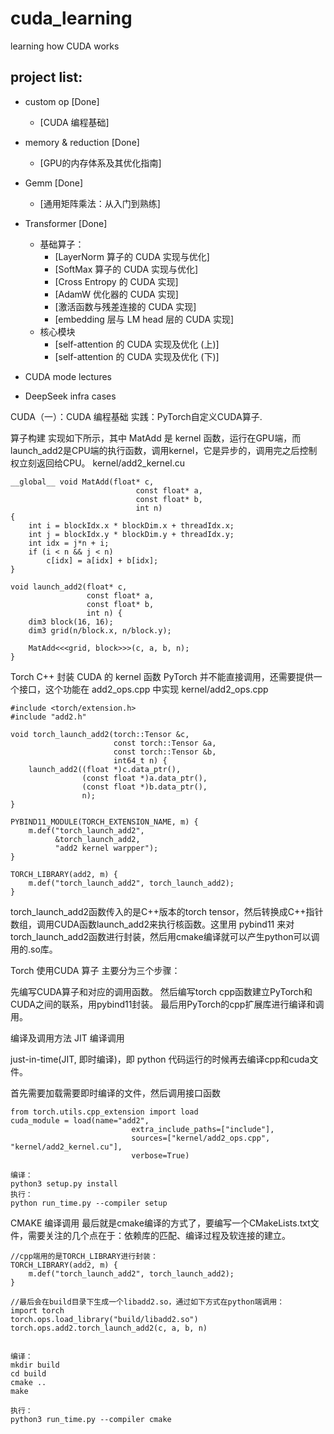 # cuda_learning
learning how CUDA works

## project list:
- custom op [Done]
    - [CUDA 编程基础]
- memory & reduction [Done]
    - [GPU的内存体系及其优化指南]
- Gemm [Done]
    - [通用矩阵乘法：从入门到熟练]
- Transformer [Done]
    - 基础算子：
        - [LayerNorm 算子的 CUDA 实现与优化]
        - [SoftMax 算子的 CUDA 实现与优化]
        - [Cross Entropy 的 CUDA 实现]
        - [AdamW 优化器的 CUDA 实现]
        - [激活函数与残差连接的 CUDA 实现]
        - [embedding 层与 LM head 层的 CUDA 实现]
    - 核心模块
        - [self-attention 的 CUDA 实现及优化 (上)]
        - [self-attention 的 CUDA 实现及优化 (下)]
    
- CUDA mode lectures 
- DeepSeek infra cases


CUDA（一）：CUDA 编程基础
实践：PyTorch自定义CUDA算子.

算子构建
实现如下所示，其中 MatAdd 是 kernel 函数，运行在GPU端，而launch_add2是CPU端的执行函数，调用kernel，它是异步的，调用完之后控制权立刻返回给CPU。
kernel/add2_kernel.cu
```
__global__ void MatAdd(float* c,
                            const float* a,
                            const float* b,
                            int n)
{
    int i = blockIdx.x * blockDim.x + threadIdx.x;
    int j = blockIdx.y * blockDim.y + threadIdx.y;
    int idx = j*n + i;
    if (i < n && j < n)
        c[idx] = a[idx] + b[idx];
}

void launch_add2(float* c,
                 const float* a,
                 const float* b,
                 int n) {
    dim3 block(16, 16);
    dim3 grid(n/block.x, n/block.y);

    MatAdd<<<grid, block>>>(c, a, b, n);
}
```

Torch C++ 封装
CUDA 的 kernel 函数 PyTorch 并不能直接调用，还需要提供一个接口，这个功能在 add2_ops.cpp 中实现
kernel/add2_ops.cpp
```
#include <torch/extension.h>
#include "add2.h"

void torch_launch_add2(torch::Tensor &c,
                       const torch::Tensor &a,
                       const torch::Tensor &b,
                       int64_t n) {
    launch_add2((float *)c.data_ptr(),
                (const float *)a.data_ptr(),
                (const float *)b.data_ptr(),
                n);
}

PYBIND11_MODULE(TORCH_EXTENSION_NAME, m) {
    m.def("torch_launch_add2",
          &torch_launch_add2,
          "add2 kernel warpper");
}

TORCH_LIBRARY(add2, m) {
    m.def("torch_launch_add2", torch_launch_add2);
} 
```
torch_launch_add2函数传入的是C++版本的torch tensor，然后转换成C++指针数组，调用CUDA函数launch_add2来执行核函数。这里用 pybind11 来对torch_launch_add2函数进行封装，然后用cmake编译就可以产生python可以调用的.so库。

Torch 使用CUDA 算子 主要分为三个步骤：

先编写CUDA算子和对应的调用函数。
然后编写torch cpp函数建立PyTorch和CUDA之间的联系，用pybind11封装。
最后用PyTorch的cpp扩展库进行编译和调用。

编译及调用方法
JIT 编译调用

just-in-time(JIT, 即时编译)，即 python 代码运行的时候再去编译cpp和cuda文件。

首先需要加载需要即时编译的文件，然后调用接口函数
```
from torch.utils.cpp_extension import load
cuda_module = load(name="add2",
                           extra_include_paths=["include"],
                           sources=["kernel/add2_ops.cpp", "kernel/add2_kernel.cu"],
                           verbose=True)
```


```
编译：
python3 setup.py install
执行：
python run_time.py --compiler setup
```


CMAKE 编译调用
最后就是cmake编译的方式了，要编写一个CMakeLists.txt文件，需要关注的几个点在于：依赖库的匹配、编译过程及软连接的建立。

```
//cpp端用的是TORCH_LIBRARY进行封装：
TORCH_LIBRARY(add2, m) {
    m.def("torch_launch_add2", torch_launch_add2);
}

//最后会在build目录下生成一个libadd2.so，通过如下方式在python端调用：
import torch
torch.ops.load_library("build/libadd2.so")
torch.ops.add2.torch_launch_add2(c, a, b, n)


编译：
mkdir build
cd build
cmake ..
make

执行：
python3 run_time.py --compiler cmake
```
